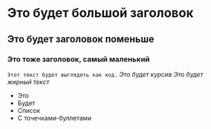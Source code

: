# Это будет большой заголовок
## Это будет заголовок поменьше
### Это тоже заголовок, самый маленький
``` Этот текст будет выглядеть как код. ```
_Это будет курсив_
*Это будет жирный текст*
- Это
- Будет
- Список
- С точечками-буллетами